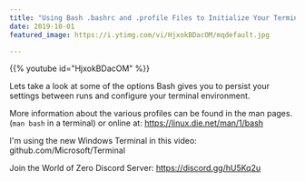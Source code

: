 ```yaml
---
title: "Using Bash .bashrc and .profile Files to Initialize Your Terminal"
date: 2019-10-01
featured_image: https://i.ytimg.com/vi/HjxokBDacOM/mqdefault.jpg

---
```


{{% youtube id="HjxokBDacOM" %}}

Lets take a look at some of the options Bash gives you to persist your settings between runs and configure your terminal environment.

More information about the various profiles can be found in the man pages. (`man bash` in a terminal) or online at: https://linux.die.net/man/1/bash

I'm using the new Windows Terminal in this video: github.com/Microsoft/Terminal

Join the World of Zero Discord Server: https://discord.gg/hU5Kq2u